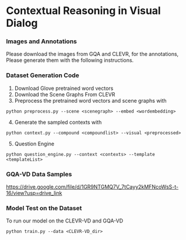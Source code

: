 # Contextual Reasoning in Visual Dialog


### Images and Annotations
Please download the images from GQA and CLEVR, for the annotations, Please generate them with the following instructions.
### Dataset Generation Code
1. Download Glove pretrained word vectors
2. Download the Scene Graphs From CLEVR
3. Preprocess the pretrained word vectors and scene graphs with 
```
python preprocess.py --scene <scenegraph> --embed <wordembedding>
```
4. Generate the sampled contexts with 
```
python context.py --compound <compoundlist> --visual <preprocessed>
```
5. Question Engine
```
python question_engine.py --context <contexts> --template <templateList>
```
### GQA-VD Data Samples
https://drive.google.com/file/d/1GR9NTGMQ7V_7tCayy2kMFNcoWsS-t-16/view?usp=drive_link

### Model Test on the Dataset
To run our model on the CLEVR-VD and GQA-VD
```
python train.py --data <CLEVR-VD_dir>
```
